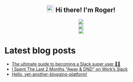<h2 align="center"><img src = "https://raw.githubusercontent.com/MartinHeinz/MartinHeinz/master/wave.gif" width = 24px> Hi there! I'm Roger!</h3>

<p align="center">
<img src="https://github-readme-stats.anuraghazra1.vercel.app/api?username=rogerluan&show_icons=true"></br>
<img src="https://github-readme-streak-stats.herokuapp.com/?user=rogerluan"></br>
<img src="https://visitor-badge.glitch.me/badge?page_id=rogerluan.rogerluan"></br>
</p>

<!--

<details><summary>Click to see my Stack Overflow Stats</summary>

![Stack Overflow Card](https://readme-components.vercel.app/api?component=stackoverflow&stackoverflowid=4075379)

</details>

-->

# Latest blog posts

<!-- BLOG-POST-LIST:START -->
- [The ultimate guide to becoming a Slack super user 🦸‍♂️](https://www.roger.ml/p/slack-super-user)
- [I Spent The Last 2 Months &quot;Away &amp; DND&quot; on Work’s Slack](https://www.roger.ml/p/social-experiment-spent-two-months-dnd-on-slack)
- [Hello, yet-another-blogging-platform!](https://www.roger.ml/p/coming-soon)
<!-- BLOG-POST-LIST:END -->
